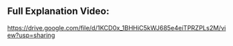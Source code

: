 ## Full Explanation Video:
https://drive.google.com/file/d/1KCD0x_1BHHiC5kWJ685e4eiTPRZPLs2M/view?usp=sharing
